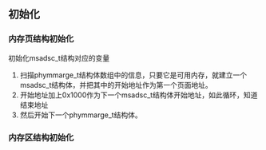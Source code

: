## 初始化

### 内存页结构初始化
初始化msadsc_t结构对应的变量
1. 扫描phymmarge_t结构体数组中的信息，只要它是可用内存，就建立一个msadsc_t结构体，并把其中的开始地址作为第一个页面地址。
2. 开始地址加上0x1000作为下一个msadsc_t结构体开始地址，如此循环，知道结束地址
3. 然后开始下一个phymmarge_t结构体。




### 内存区结构初始化

